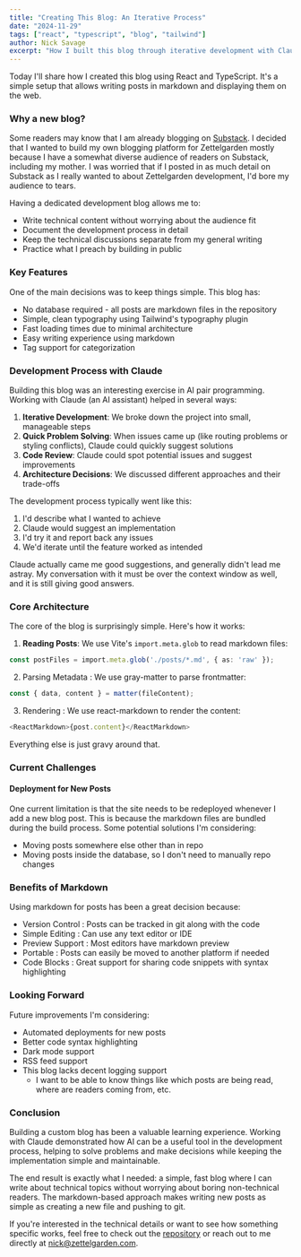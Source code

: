 ```yaml
---
title: "Creating This Blog: An Iterative Process"
date: "2024-11-29"
tags: ["react", "typescript", "blog", "tailwind"]
author: Nick Savage
excerpt: "How I built this blog through iterative development with Claude"
---
```


Today I'll share how I created this blog using React and TypeScript. It's a simple
setup that allows writing posts in markdown and displaying them on the web.

### Why a new blog?

Some readers may know that I am already blogging on [Substack](https://nsavage.substack.com). I decided that I wanted to build my own blogging platform for Zettelgarden mostly because I have a somewhat diverse audience of readers on Substack, including my mother. I was worried that if I posted in as much detail on Substack as I really wanted to about Zettelgarden development, I'd bore my audience to tears.

Having a dedicated development blog allows me to:
- Write technical content without worrying about the audience fit
- Document the development process in detail
- Keep the technical discussions separate from my general writing
- Practice what I preach by building in public

### Key Features

One of the main decisions was to keep things simple. This blog has:
- No database required - all posts are markdown files in the repository
- Simple, clean typography using Tailwind's typography plugin
- Fast loading times due to minimal architecture
- Easy writing experience using markdown
- Tag support for categorization

### Development Process with Claude

Building this blog was an interesting exercise in AI pair programming. Working with Claude (an AI assistant) helped in several ways:

1. **Iterative Development**: We broke down the project into small, manageable steps
2. **Quick Problem Solving**: When issues came up (like routing problems or styling conflicts), Claude could quickly suggest solutions
3. **Code Review**: Claude could spot potential issues and suggest improvements
4. **Architecture Decisions**: We discussed different approaches and their trade-offs

The development process typically went like this:
1. I'd describe what I wanted to achieve
2. Claude would suggest an implementation
3. I'd try it and report back any issues
4. We'd iterate until the feature worked as intended

Claude actually came me good suggestions, and generally didn't lead me astray. My conversation with it must be over the context window as well, and it is still giving good answers.

### Core Architecture

The core of the blog is surprisingly simple. Here's how it works:

1. **Reading Posts**: We use Vite's `import.meta.glob` to read markdown files:
```typescript
const postFiles = import.meta.glob('./posts/*.md', { as: 'raw' });
```
2. Parsing Metadata : We use gray-matter to parse frontmatter:
     
```typescript
const { data, content } = matter(fileContent);
 ```
 
3. Rendering : We use react-markdown to render the content:
     

```typescript
<ReactMarkdown>{post.content}</ReactMarkdown>
 ```
 
Everything else is just gravy around that.
 
### Current Challenges 
#### Deployment for New Posts 

One current limitation is that the site needs to be redeployed whenever I add a new blog post. This is because the markdown files are bundled during the build process. Some potential solutions I'm considering: 

- Moving posts somewhere else other than in repo
- Moving posts inside the database, so I don't need to manually repo changes
     

### Benefits of Markdown 

Using markdown for posts has been a great decision because: 

- Version Control : Posts can be tracked in git along with the code
- Simple Editing : Can use any text editor or IDE
- Preview Support : Most editors have markdown preview
- Portable : Posts can easily be moved to another platform if needed
- Code Blocks : Great support for sharing code snippets with syntax highlighting
     

### Looking Forward 

Future improvements I'm considering: 

- Automated deployments for new posts
- Better code syntax highlighting
- Dark mode support
- RSS feed support
- This blog lacks decent logging support
  - I want to be able to know things like which posts are being read, where are readers coming from, etc.
     
### Conclusion 

Building a custom blog has been a valuable learning experience. Working with Claude demonstrated how AI can be a useful tool in the development process, helping to solve problems and make decisions while keeping the implementation simple and maintainable. 

The end result is exactly what I needed: a simple, fast blog where I can write about technical topics without worrying about boring non-technical readers. The markdown-based approach makes writing new posts as simple as creating a new file and pushing to git. 

If you're interested in the technical details or want to see how something specific works, feel free to check out the [repository](https://github.com/NickSavage/Zettelgarden) or reach out to me directly at [nick@zettelgarden.com](nick@zettelgarden.com).

